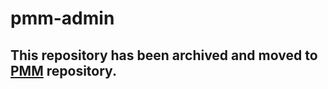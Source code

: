 # pmm-admin
 
## This repository has been archived and moved to [PMM](https://github.com/percona/pmm/) repository.
